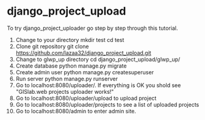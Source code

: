 # django_project_upload
To try django_project_uploader go step by step through this tutorial.
1. Change to your directory
mkdir test
cd test
2. Clone git repository
git clone https://github.com/lazaa32/django_project_upload.git
3. Change to glwp_up directory
cd django_project_upload/glwp_up/
4. Create database
python manage.py migrate
5. Create admin user
python manage.py createsuperuser
6. Run server
python manage.py runserver
7. Go to localhost:8080/uploader/. If everything is OK you shold see "GISlab.web projects uploader works!"
8. Go to localhost:8080/uploader/upload to upload project
9. Go to localhost:8080/uploader/projects to see a list of uploaded projects
10. Go to localhost:8080/admin to enter admin site.

